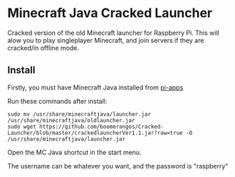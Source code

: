 # Minecraft Java Cracked Launcher
Cracked version of the old Minecraft launcher for Raspberry Pi.
This will alow you to play singleplayer Minecraft, and join servers if they are cracked/in offline mode.

## Install
Firstly, you must have Minecraft Java installed from [pi-apps](https://github.com/Botspot/pi-apps)

Run these commands after install:
```
sudo mv /usr/share/minecraftjava/launcher.jar /usr/share/minecraftjava/oldlauncher.jar
sudo wget https://github.com/boomerangos/Cracked-Launcher/blob/master/crackedlauncherVer1.1.jar?raw=true -O /usr/share/minecraftjava/launcher.jar
```

Open the MC Java shortcut in the start menu.

The username can be whatever you want, and the password is "raspberry"
